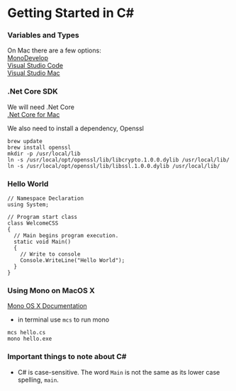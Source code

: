 # Getting Started in C#

### Variables and Types
On Mac there are a few options:  
[MonoDevelop](http://www.monodevelop.com/download/)  
[Visual Studio Code](https://code.visualstudio.com/Download)  
[Visual Studio Mac](https://www.visualstudio.com/vs/visual-studio-mac/)   


### .Net Core SDK
We will need .Net Core  
[.Net Core for Mac](https://www.microsoft.com/net/core#macos)   

We also need to install a dependency, Openssl  
```
brew update
brew install openssl
mkdir -p /usr/local/lib
ln -s /usr/local/opt/openssl/lib/libcrypto.1.0.0.dylib /usr/local/lib/
ln -s /usr/local/opt/openssl/lib/libssl.1.0.0.dylib /usr/local/lib/
```


### Hello World
```
// Namespace Declaration
using System;

// Program start class
class WelcomeCSS
{
  // Main begins program execution.
  static void Main()
  {
    // Write to console
    Console.WriteLine("Hello World"); 
  }
}
```


### Using Mono on MacOS X
[Mono OS X Documentation](http://www.mono-project.com/docs/about-mono/supported-platforms/osx/)   

  - in terminal use `mcs` to run mono

```
mcs hello.cs
mono hello.exe
```

### Important things to note about C#

 -  C# is case-sensitive. The word `Main` is not the same as its lower case spelling, `main`.
 